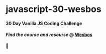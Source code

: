# javascript-30-wesbos
#### 30 Day Vanilla JS Coding Challenge
#### _Find the course and resourse_  @ [Wesbos](https://javascript30.com) 
:star_struck: 
